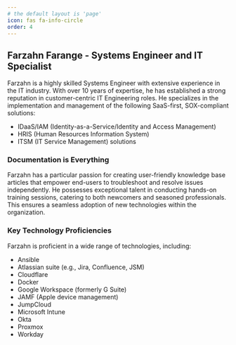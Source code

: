 ```yaml
---
# the default layout is 'page'
icon: fas fa-info-circle
order: 4
---
```


<!-- 
Add Markdown syntax content to file `_tabs/about.md`{: .filepath } and it will show up on this page.
{: .prompt-tip }
-->

## Farzahn Farange - Systems Engineer and IT Specialist

Farzahn is a highly skilled Systems Engineer with extensive experience in the IT industry. With over 10 years of expertise, he has established a strong reputation in customer-centric IT Engineering roles. He specializes in the implementation and management of the following SaaS-first, SOX-compliant solutions:

- IDaaS/IAM (Identity-as-a-Service/Identity and Access Management)
- HRIS (Human Resources Information System)
- ITSM (IT Service Management) solutions

### Documentation is Everything

Farzahn has a particular passion for creating user-friendly knowledge base articles that empower end-users to troubleshoot and resolve issues independently. He possesses exceptional talent in conducting hands-on training sessions, catering to both newcomers and seasoned professionals. This ensures a seamless adoption of new technologies within the organization.

### Key Technology Proficiencies

Farzahn is proficient in a wide range of technologies, including:

- Ansible
- Atlassian suite (e.g., Jira, Confluence, JSM)
- Cloudflare
- Docker
- Google Workspace (formerly G Suite)
- JAMF (Apple device management)
- JumpCloud
- Microsoft Intune
- Okta
- Proxmox
- Workday